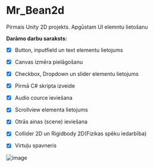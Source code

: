 # Mr_Bean2d
Pirmais Unity 2D projekts. Apgūstam UI elemntu lietošanu

**Darāmo darbu saraksts:**
- [x] Button, inputfield un text elementu lietojums
- [x] Canvas izmēra pielāgošanu
- [x] Checkbox, Dropdown un slider elementu lietojums
- [x] Pirmā C# skripta izveide
- [x] Audio cource ieviešana
- [x] Scrollview elementa lietojums
- [x] Otrās ainas (scene) ieviešana
- [x] Collider 2D un Rigidbody 2D(Fizikas spēku iedarbība)
- [x] Virtuļu spavneris
      

![image](https://github.com/user-attachments/assets/322b625b-4cf7-4936-b72a-d64405c7df5f)
